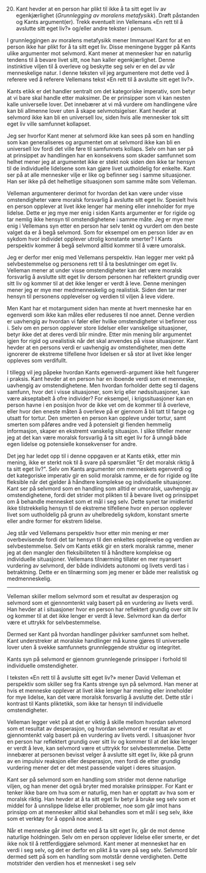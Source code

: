  20. Kant hevder at en person har plikt til ikke å ta sitt eget liv av egenkjærlighet (_Grunnlegging av moralens metafysikk_). Drøft påstanden og Kants argument(er). Trekk eventuelt inn Vellemans «En rett til å avslutte sitt eget liv?» og/eller andre tekster i pensum.

I grunnleggingen av moralens metafysikk mener Immanuel Kant for at en person ikke har plikt for å ta sitt eget liv. Disse meningene bygger på Kants ulike argumenter mot selvmord. Kant mener at mennesker har en naturlig tendens til å bevare livet sitt, noe han kaller egenkjærlighet. Denne instinktive viljen til å overleve og beskytte seg selv er en del av vår menneskelige natur. I denne teksten vil jeg argumentere mot dette ved å referere ved å referere Vellemans tekst «En rett til å avslutte sitt eget liv?».

Kants etikk er det handler sentralt om det kategoriske imperativ, som betyr at vi bare skal handle etter maksimer. De er prinsipper som vi kan nesten kalle universelle lover. Det innebærer at vi må vurdere om handlingene våre kan bli allmenne lover uten å skape selvmotsigelser. Kant hevder at selvmord ikke kan bli en universell lov, siden hvis alle mennesker tok sitt eget liv ville samfunnet kollapset.

Jeg ser hvorfor Kant mener at selvmord ikke kan sees på som en handling som kan generaliseres og argumentet om at selvmord ikke kan bli en universell lov fordi det ville føre til samfunnets kollaps. Selv om han ser på at prinsippet av handlingen har en konsekvens som skader samfunnet som helhet mener jeg at argumentet ikke er stekt nok siden den ikke tar hensyn til de individuelle lidelsene som kan gjøre livet uutholdelig for enkelte. Kant ser på at alle mennesker vilje er like og befinner seg i samme situasjoner. Han ser ikke på det helhetlige situasjonen som samme måte som Velleman. 

Velleman argumenterer derimot for hvordan det kan være under visse omstendigheter være moralsk forsvarlig å avslutte sitt eget liv. Spesielt hvis en person opplever at livet ikke lenger har mening eller inneholder for mye lidelse. Dette er jeg mye mer enig i siden Kants argumenter er for rigide og tar nemlig ikke hensyn til omstendighetene i samme måte. Jeg er mye mer enig i Vellemans syn etter en person har selv tenkt og vurdert om den beste valget da er å begå selvmord. Som for eksempel om en person lider av en sykdom hvor individet opplever utrolig konstante smerter? I Kants perspektiv kommer å begå selvmord alltid kommer til å være umoralsk.

Jeg er derfor mer enig med Vellemans perspektiv. Han legger mer vekt på selvbestemmelse og personens rett til å ta beslutninger om eget liv. Velleman mener at under visse omstendigheter kan det være moralsk forsvarlig å avslutte sitt eget liv dersom personen har reflektert grundig over sitt liv og kommer til at det ikke lenger er verdt å leve. Denne meningen mener jeg er mye mer medmenneskelig og realistisk. Siden den tar mer hensyn til personens opplevelser og verdien til viljen å leve videre.

Men Kant har et motargument siden han mente at hvert menneske har en egenverdi som ikke kan måles eller reduseres til noe annet. Denne verdien er uavhengig av hvordan vi føler eller hvilke omstendigheter vi befinner oss i. Selv om en person opplever store lidelser eller vanskelige situasjoner, betyr ikke det at deres verdi blir mindre. Etter min mening blir argumentet igjen for rigid og urealistisk når det skal anvendes på visse situasjoner. Kant hevder at en persons verdi er uavhengig av omstendigheter, men dette ignorerer de ekstreme tilfellene hvor lidelsen er så stor at livet ikke lenger oppleves som verdifullt.

I tillegg vil jeg påpeke hvordan Kants egenverdi-argument ikke helt fungerer i praksis. Kant hevder at en person har en iboende verdi som et menneske, uavhengig av omstendighetene. Men hvordan forholder dette seg til dagens samfunn, hvor det i visse situasjoner, som krig eller nødssituasjoner, kan være akseptabelt å ofre individer? For eksempel, i krigssituasjoner kan en person havne i en posisjon hvor de ikke vet om de kommer til å overleve, eller hvor den eneste måten å overleve på er gjennom å bli tatt til fange og utsatt for tortur. Den smerten en person kan oppleve under tortur, samt smerten som påføres andre ved å potensielt gi fienden hemmelig informasjon, skaper en ekstremt vanskelig situasjon. I slike tilfeller mener jeg at det kan være moralsk forsvarlig å ta sitt eget liv for å unngå både egen lidelse og potensielle konsekvenser for andre.

Det jeg har ledet opp til i denne oppgaven er at Kants etikk, etter min mening, ikke er sterkt nok til å svare på spørsmålet "Er det moralsk riktig å ta sitt eget liv?". Selv om Kants argumenter om menneskets egenverdi og det kategoriske imperativ gir en solid moralsk ramme, er de for rigide og lite fleksible når det gjelder å håndtere komplekse og individuelle situasjoner. Kant ser på selvmord som en handling som alltid er umoralsk, uavhengig av omstendighetene, fordi det strider mot plikten til å bevare livet og prinsippet om å behandle mennesket som et mål i seg selv. Dette synet tar imidlertid ikke tilstrekkelig hensyn til de ekstreme tilfellene hvor en person opplever livet som uutholdelig på grunn av uhelbredelig sykdom, konstant smerte eller andre former for ekstrem lidelse.

Jeg står ved Vellemans perspektiv hvor etter min mening er mer overbevisende fordi det tar hensyn til den enkeltes opplevelse og verdien av selvbestemmelse. Selv om Kants etikk gir en sterk moralsk ramme, mener jeg at den mangler den fleksibiliteten til å håndtere komplekse og individuelle situasjoner. Vellemans tilnærming tillater en mer nyansert vurdering av selvmord, der både individets autonomi og livets verdi tas i betraktning. Dette er en tilnærming som jeg mener er både mer realistisk og medmenneskelig.

---

Velleman skiller mellom selvmord som et resultat av desperasjon og selvmord som et gjennomtenkt valg basert på en vurdering av livets verdi. Han hevder at i situasjoner hvor en person har reflektert grundig over sitt liv og kommer til at det ikke lenger er verdt å leve. Selvmord kan da derfor være et uttrykk for selvbestemmelse.

Dermed ser Kant på hvordan handlinger påvirker samfunnet som helhet. Kant understreker at moralske handlinger må kunne gjøres til universelle lover uten å svekke samfunnets grunnleggende struktur og integritet.

Kants syn på selvmord er gjennom grunnlegende prinsipper i forhold til individuelle omstendigheter. 




I teksten «En rett til å avslutte sitt eget liv?» mener David Velleman et perspektiv som skiller seg fra Kants strenge syn på selvmord. Han mener at hvis et menneske opplever at livet ikke lenger har mening eller inneholder for mye lidelse, kan det være moralsk forsvarlig å avslutte det. Dette står i kontrast til Kants pliktetikk, som ikke tar hensyn til individuelle omstendigheter.

Velleman legger vekt på at det er viktig å skille mellom hvordan selvmord som et resultat av desperasjon, og hvordan selvmord er resultat av et gjennomtenkt valg basert på en vurdering av livets verdi. I situasjoner hvor en person har reflektert grundig over sitt liv og kommer til at det ikke lenger er verdt å leve, kan selvmord være et uttrykk for selvbestemmelse. Dette innebærer at personen bevisst velger å avslutte sitt eget liv, ikke på grunn av en impulsiv reaksjon eller desperasjon, men fordi de etter grundig vurdering mener det er det mest passende valget i deres situasjon.


Kant ser på selvmord som en handling som strider mot denne naturlige viljen, og han mener det også bryter med moralske prinsipper. For Kant er tenker ikke bare om hva som er naturlig, men han er opptatt av hva som er moralsk riktig. Han hevder at å ta sitt eget liv betyr å bruke seg selv som et middel for å unnslippe lidelse eller problemer, noe som går imot hans prinsipp om at mennesker alltid skal behandles som et mål i seg selv, ikke som et verktøy for å oppnå noe annet.

Når et menneske går imot dette ved å ta sitt eget liv, går de mot denne naturlige holdningen. Selv om en person opplever lidelse eller smerte, er det ikke nok til å rettferdiggjøre selvmord. Kant mener at mennesket har en verdi i seg selv, og det er derfor en plikt å ta vare på seg selv. Selvmord blir dermed sett på som en handling som motstår denne verdigheten. Dette motstrider den verdien hos et mennesket i seg selv